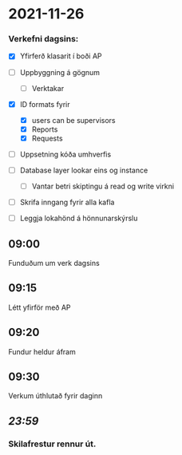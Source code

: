 # 2021-11-26

### Verkefni dagsins:
- [x] Yfirferð klasarit í boði AP
- [ ] Uppbyggning á gögnum
  - [ ] Verktakar
- [X] ID formats fyrir
  - [X] users can be supervisors
  - [X] Reports
  - [X] Requests
- [ ] Uppsetning kóða umhverfis
- [ ] Database layer lookar eins og instance
  - [ ] Vantar betri skiptingu á read og write virkni

- [ ] Skrifa inngang fyrir alla kafla

- [ ] Leggja lokahönd á hönnunarskýrslu

## 09:00
Funduðum um verk dagsins

## 09:15
Létt yfirför með AP

## 09:20
Fundur heldur áfram

## 09:30
Verkum úthlutað fyrir daginn




## _23:59_
### Skilafrestur rennur út.
